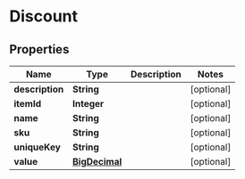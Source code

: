 
# Discount

## Properties
Name | Type | Description | Notes
------------ | ------------- | ------------- | -------------
**description** | **String** |  |  [optional]
**itemId** | **Integer** |  |  [optional]
**name** | **String** |  |  [optional]
**sku** | **String** |  |  [optional]
**uniqueKey** | **String** |  |  [optional]
**value** | [**BigDecimal**](BigDecimal.md) |  |  [optional]



